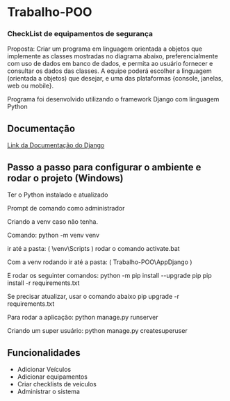 # Trabalho-POO

### CheckList de equipamentos de segurança

Proposta: 
Criar um programa em linguagem orientada a objetos que implemente as classes mostradas no diagrama abaixo, preferencialmente com uso de dados em banco de dados, e permita ao usuário
fornecer e consultar os dados das classes.
A equipe poderá escolher a linguagem (orientada a objetos) que desejar, e uma das plataformas
{console, janelas, web ou mobile}.

Programa foi desenvolvido utilizando o framework Django com linguagem Python


## Documentação

[Link da Documentação do Django](https://docs.djangoproject.com/pt-br/4.0/intro/tutorial01/)


## Passo a passo para configurar o ambiente e rodar o projeto (Windows)

Ter o Python instalado e atualizado

Prompt de comando como administrador

Criando a venv caso não tenha.

Comando:
python -m venv venv 

ir até a pasta:
( \venv\Scripts )
rodar o comando activate.bat

Com a venv rodando ir até a pasta:
( Trabalho-POO\AppDjango )

E rodar os seguinter comandos:
python -m pip install --upgrade pip
pip install -r requirements.txt

Se precisar atualizar, usar o comando abaixo
pip upgrade -r requirements.txt

Para rodar a aplicação:
python manage.py runserver

Criando um super usuário:
python manage.py createsuperuser


## Funcionalidades

- Adicionar Veículos
- Adicionar equipamentos
- Criar checklists de veículos
- Administrar o sistema


